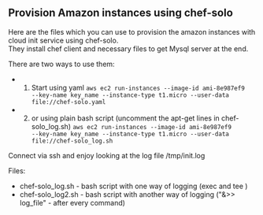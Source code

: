 ## Provision Amazon instances using chef-solo
Here are the files which you can use to provision the amazon instances with cloud init service using chef-solo.
<br> They install chef client and necessary files to get Mysql server at the end. </br>

There are two ways to use them:
* 1. Start using yaml 
<code>aws ec2 run-instances --image-id ami-8e987ef9 --key-name key_name --instance-type t1.micro --user-data file://chef-solo.yaml</code>
* 2. or using plain bash script (uncomment the apt-get lines in chef-solo_log.sh)
<code>aws ec2 run-instances --image-id ami-8e987ef9 --key-name key_name --instance-type t1.micro --user-data file://chef-solo_log.sh </code>

Connect via ssh and enjoy looking at the log file /tmp/init.log 

Files:
* chef-solo_log.sh  - bash script with one way of logging (exec and tee ) 
* chef-solo_log2.sh  - bash script with another way of logging ("&>> log_file" - after every command)
